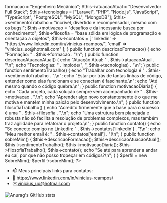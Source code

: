 <?php

class SobreMim {
    private $formacao;
    private $atuacaoAtual;
    private $tecnologias;
    private $sentimentoTrabalho;
    private $motivacao;
    private $filosofia;
    private $contatos;

    public function __construct() {
        $this->formacao = "Engenheiro Mecânico";
        $this->atuacaoAtual = "Desenvolvedor Full Stack";
        $this->tecnologias = ["Laravel", "PHP", "Node.js", "JavaScript", "TypeScript", "PostgreSQL", "MySQL", "MongoDB"];
        $this->sentimentoTrabalho = "incrível, divertido e recompensador, mesmo com os bugs!";
        $this->motivacao = "desafios e da incessante busca por conhecimento";
        $this->filosofia = "base sólida em lógica de programação e orientação a objetos";
        $this->contatos = [
            'linkedin' => "https://www.linkedin.com/in/vinicius-rcampos/",
            'email' => "vinicius_uo@hotmail.com"
        ];
    }

    public function descricaoFormacao() {
        echo "Formação: " . $this->formacao . "\n";
    }

    public function descricaoAtuacaoAtual() {
        echo "Atuação Atual: " . $this->atuacaoAtual . "\n";
        echo "Tecnologias: " . implode(", ", $this->tecnologias) . "\n";
    }

    public function sentimentoTrabalho() {
        echo "Trabalhar com tecnologia é " . $this->sentimentoTrabalho . ".\n";
        echo "Estar por trás de tantas linhas de código, entender como elas funcionam e se conectam é fascinante.\n";
        echo "Até mesmo quando o código quebra.\n";
    }

    public function motivacaoDiaria() {
        echo "Cada projeto, cada solução sempre vem acompanhado de " . $this->motivacao . ".\n";
        echo "Aprender algo novo constantemente é o que me motiva e mantém minha paixão pelo desenvolvimento.\n";
    }

    public function filosofiaTrabalho() {
        echo "Acredito firmemente que a base para o sucesso é uma " . $this->filosofia . ".\n";
        echo "Uma estrutura bem planejada e robusta não só facilita a resolução de problemas complexos, mas também traz agilidade para refatorar o projeto.\n";
    }

    public function contato() {
        echo "Se conecte comigo no LinkedIn: " . $this->contatos['linkedin'] . "!\n";
        echo "Meu melhor email é: " . $this->contatos['email'] . "!\n";
    }

    public function sobreMim() {
        $this->descricaoFormacao();
        $this->descricaoAtuacaoAtual();
        $this->sentimentoTrabalho();
        $this->motivacaoDiaria();
        $this->filosofiaTrabalho();
        $this->contato();
        echo "Se até para aprender a andar eu caí, por que não posso tropeçar em códigos?\n";
    }
}

$perfil = new SobreMim();
$perfil->sobreMim();

?>
- 📫 Meus principais links para contatos:
- :link: https://www.linkedin.com/in/vinicius-rcampos/
- :envelope:vinicius_uo@hotmail.com

![Anurag's GitHub stats](https://github-readme-stats.vercel.app/api?username=viniciusrcampos&show_icons=true&theme=radical)


